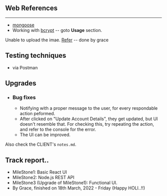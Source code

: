 ## Web References

---

- [mongoose](https://mongoosejs.com/)
- Working with [bcrypt](https://www.npmjs.com/package/bcrypt) -- goto **Usage** section.

Unable to upload the imae. [Refer](https://youtu.be/OML9f6LXUUs?t=4386) -- done by grace

## Testing techniques

- via Postman

## Upgrades

- ### Bug fixes
  - Notifying with a proper message to the user, for every respondable action peformed.
  - After clicked on "Update Account Details", they get updated, but UI doesn't resemble that. For checking this, try repeating the action, and refer to the console for the error.
  - The UI can be improved.

Also check the CLIENT's `notes.md`.

## Track report..

- MileStone1: Basic React UI
- MileStone2: Node.js REST API
- MileStone3 (Upgrade of MileStone1): Functional UI.
- By Grace, finished on 18th March, 2022 - Friday (Happy HOLI..!!)
